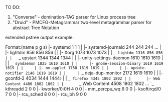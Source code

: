 TO DO:

1) "Converse"  - domination-TAG parser for Linux process tree
2) "Druid" - PMCFG-Metagrammar two-level metagrammar parser for abstract Tree Notation

extended pstree output example:

Format:(name p g s)
|- systemd 1 1 1
  | |- systemd-journald 244 244 244
...
  | |- lightdm 856 856 856
  | | |- Xorg 1073 1073 1073
  | | `_ lightdm 1316 856 856
  | |   `_ upstart 1344 1344 1344
  | |     |- unity-settings-daemon 1610 1610 1610
  | |     | `_ syndaemon 1825 1610 1610
  | |     |- gnome-session-binary 1619 1619 1619
  | |     | |- nm-applet 1758 1619 1619
  | |     | |- update-notifier 2146 1619 1619
  | |     | `_ deja-dup-monitor 2172 1619 1619
  | |     |- gconfd-2 4034 1444 1444›
  | |     `_ firefox 4345 1802 1802
  | |       |- Web Content 4480 1802 1802
  | |       `_ Web Content 4508 1802 1802
...
  `_ kthreadd 2 0 0
    |- kworker/0:0H 4 0 0
    |- mm_percpu_wq 6 0 0
    |- ksoftirqd/0 7 0 0
    |- rcu_sched 8 0 0
    |- rcu_bh 9 0 0
